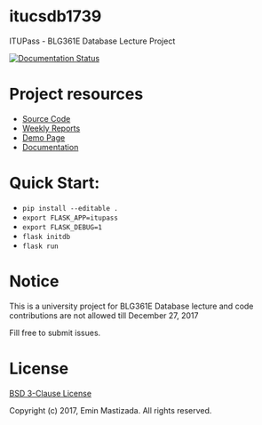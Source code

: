 # itucsdb1739
ITUPass - BLG361E Database Lecture Project

[![Documentation Status](https://readthedocs.org/projects/itucsdb1739/badge/?version=latest)](http://itucsdb1739.readthedocs.io/en/latest/?badge=latest)

# Project resources
* [Source Code](https://github.com/itucsdb1739/itucsdb1739)
* [Weekly Reports](https://github.com/itucsdb1739/itucsdb1739/wiki)
* [Demo Page](https://itucsdb1739.mybluemix.net/)
* [Documentation](https://itucsdb1739.readthedocs.io/en/latest/)

# Quick Start:
* `pip install --editable .`
* `export FLASK_APP=itupass`
* `export FLASK_DEBUG=1`
* `flask initdb`
* `flask run`

# Notice
This is a university project for BLG361E Database lecture and code contributions are not allowed till December 27, 2017

Fill free to submit issues.

# License
[BSD 3-Clause License](https://github.com/itucsdb1739/itucsdb1739/blob/master/LICENSE)

Copyright (c) 2017, Emin Mastizada. All rights reserved.
